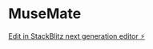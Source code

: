 # MuseMate

[Edit in StackBlitz next generation editor ⚡️](https://stackblitz.com/~/github.com/zanegraham/MuseMate)